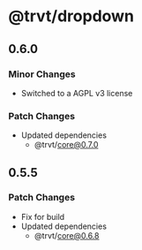 # @trvt/dropdown

## 0.6.0

### Minor Changes

-   Switched to a AGPL v3 license

### Patch Changes

-   Updated dependencies
    -   @trvt/core@0.7.0

## 0.5.5

### Patch Changes

-   Fix for build
-   Updated dependencies
    -   @trvt/core@0.6.8
